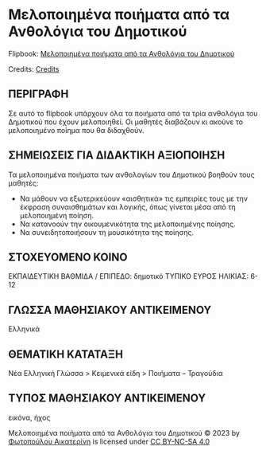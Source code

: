 # Μελοποιημένα ποιήματα από τα Ανθολόγια του Δημοτικού
Flipbook: [Μελοποιημένα ποιήματα από τα Ανθολόγια του Δημοτικού](https://fotoaik.eu/flipbooks2023/anthologia/)

Credits: [Credits]([https://fotoaik.eu/flipbooks2023/anthologia/](https://photodentro.edu.gr/ugc/r/8525/2899?locale=el#))

## ΠΕΡΙΓΡΑΦΗ
Σε αυτό το flipbook υπάρχουν όλα τα ποιήματα από τα τρία ανθολόγια του Δημοτικού που έχουν μελοποιηθεί. Οι μαθητές διαβάζουν κι ακούνε το μελοποιημένο ποίημα που θα διδαχθούν.

## ΣΗΜΕΙΩΣΕΙΣ ΓΙΑ ΔΙΔΑΚΤΙΚΗ ΑΞΙΟΠΟΙΗΣΗ
Τα μελοποιημένα ποιήματα των ανθολογίων του Δημοτικού βοηθούν τους μαθητές: 
- Να µάθουν να εξωτερικεύουν «αισθητικά» τις εµπειρίες τους µε την έκφραση συναισθηµάτων και λογικής, όπως γίνεται µέσα από τη µελοποιηµένη ποίηση.
- Να κατανοούν την οικουµενικότητα της µελοποιηµένης ποίησης.
- Να συνειδητοποιήσουν τη µουσικότητα της ποίησης.

## ΣΤΟΧΕΥΟΜΕΝΟ ΚΟΙΝΟ
ΕΚΠΑΙΔΕΥΤΙΚΗ ΒΑΘΜΙΔΑ / ΕΠΙΠΕΔΟ: δημοτικό
ΤΥΠΙΚΟ ΕΥΡΟΣ ΗΛΙΚΙΑΣ: 6-12

## ΓΛΩΣΣΑ ΜΑΘΗΣΙΑΚΟΥ ΑΝΤΙΚΕΙΜΕΝΟΥ
Ελληνικά

## ΘΕΜΑΤΙΚΗ ΚΑΤΑΤΑΞΗ
Νέα Ελληνική Γλώσσα > Κειμενικά είδη > Ποιήματα – Τραγούδια

## ΤΥΠΟΣ ΜΑΘΗΣΙΑΚΟΥ ΑΝΤΙΚΕΙΜΕΝΟΥ
εικόνα, ήχος

Μελοποιημένα ποιήματα από τα Ανθολόγια του Δημοτικού © 2023 by [Φωτοπούλου Αικατερίνη](https://fotoaik.eu/) is licensed under [CC BY-NC-SA 4.0](https://creativecommons.org/licenses/by-nc-sa/4.0)


